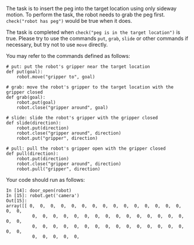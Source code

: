 

The task is to insert the peg into the target location using only sideway
motion. To perform the task, the robot needs to grab the peg first.
`check("robot has peg")` would be true when it does.

The task is completed when `check("peg is in the target location")` is true.
Please try to use the commands `put`, `grab`, `slide` or other commands if
necessary, but try not to use `move` directly.

You may refer to the commands defined as follows:

```
# put: put the robot's gripper near the target location
def put(goal):
    robot.move("gripper to", goal)

# grab: move the robot's gripper to the target location with the gripper closed
def grab(goal):
    robot.put(goal)
    robot.close("gripper around", goal)

# slide: slide the robot's gripper with the gripper closed
def slide(direction):
    robot.put(direction)
    robot.close("gripper around", direction)
    robot.put("gripper", direction)

# pull: pull the robot's gripper open with the gripper closed
def pull(direction):
    robot.put(direction)
    robot.close("gripper around", direction)
    robot.pull("gripper", direction)
```

Your code should run as follows:

```
In [14]: door_open(robot)
In [15]: robot.get('camera')
Out[15]:
array([[ 0,  0,  0,  0,  0,  0,  0,  0,  0,  0,  0,  0,  0,  0,  0,  0,  0,
          0,  0,  0,  0,  0,  0,  0,  0,  0,  0,  0,  0,  0,  0,  0,  0,  0,
          0,  0,  0,  0,  0,  0,  0,  0,  0,  0,  0,  0,  0,  0,  0,  0,  0,
          0,  0,  0,  0,  0,  